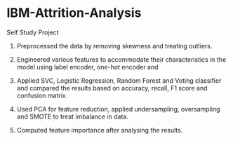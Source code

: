 # IBM-Attrition-Analysis
Self Study Project

1. Preprocessed the data by removing skewness and treating outliers.

2. Engineered various features to accommodate their characteristics in the model using label encoder, one-hot encoder and 

3. Applied SVC, Logistic Regression, Random Forest and Voting classifier and compared the results based on accuracy, recall, F1 score and confusion matrix.

4. Used PCA for feature reduction, applied undersampling, oversampling and SMOTE to treat imbalance in data.

5. Computed feature importance after analysing the results.
